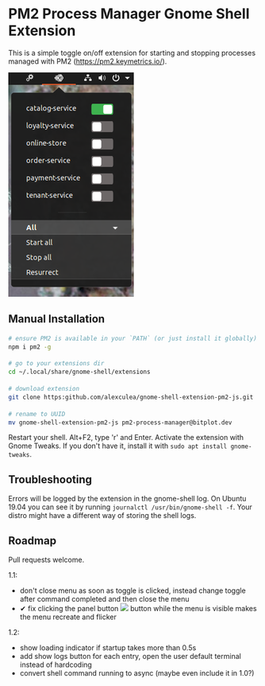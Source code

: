 # PM2 Process Manager Gnome Shell Extension
This is a simple toggle on/off extension for starting and stopping processes managed with PM2 (https://pm2.keymetrics.io/).


<img src="screenshot.png">

## Manual Installation
```BASH
# ensure PM2 is available in your `PATH` (or just install it globally)
npm i pm2 -g

# go to your extensions dir
cd ~/.local/share/gnome-shell/extensions

# download extension
git clone https:github.com/alexculea/gnome-shell-extension-pm2-js.git

# rename to UUID
mv gnome-shell-extension-pm2-js pm2-process-manager@bitplot.dev
```
Restart your shell. Alt+F2, type 'r' and Enter. Activate the extension with Gnome Tweaks. If you don't have it, install it with ``sudo apt install gnome-tweaks``.

## Troubleshooting

Errors will be logged by the extension in the gnome-shell log. On Ubuntu 19.04 you can see it by running
```journalctl /usr/bin/gnome-shell -f```. Your distro might have a different way of storing the shell logs.

## Roadmap
Pull requests welcome.

1.1:
 - don't close menu as soon as toggle is clicked, instead change toggle after command completed and then close the menu
 - ✔ fix clicking the panel button <img src="assets/pm2-logo-dark.svg"> button while the menu is visible makes the menu recreate and flicker 

1.2:
 - show loading indicator if startup takes more than 0.5s
 - add show logs button for each entry, open the user default terminal instead of hardcoding
 - convert shell command running to async (maybe even include it in 1.0?)
